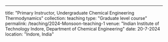 ---
title: "Primary Instructor, Undergraduate Chemical Engineering Thermodynamics"
collection: teaching
type: "Graduate level course"
permalink: /teaching/2024-Monsoon-teaching-1
venue: "Indian Institute of Technology Indore, Department of Chemical Engineering"
date: 20-7-2024
location: "Indore, India"

